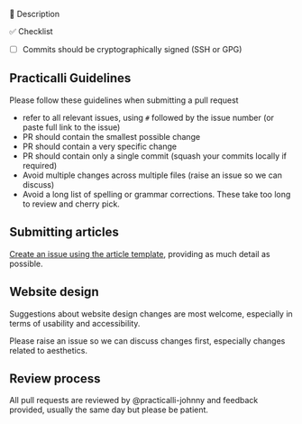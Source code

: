 :memo: Description


:white_check_mark: Checklist

- [ ] Commits should be cryptographically signed (SSH or GPG)


## Practicalli Guidelines

Please follow these guidelines when submitting a pull request

- refer to all relevant issues, using `#` followed by the issue number (or paste full link to the issue)
- PR should contain the smallest possible change
- PR should contain a very specific change
- PR should contain only a single commit (squash your commits locally if required)
- Avoid multiple changes across multiple files (raise an issue so we can discuss)
- Avoid a long list of spelling or grammar corrections.  These take too long to review and cherry pick.

## Submitting articles

[Create an issue using the article template](https://github.com/practicalli/rust/issues/new?assignees=&labels=article&template=article.md&title=Suggested+article+title),
providing as much detail as possible.

## Website design

Suggestions about website design changes are most welcome, especially in terms of usability and accessibility.

Please raise an issue so we can discuss changes first, especially changes related to aesthetics.

## Review process

All pull requests are reviewed by @practicalli-johnny and feedback provided, usually the same day but please be patient.
